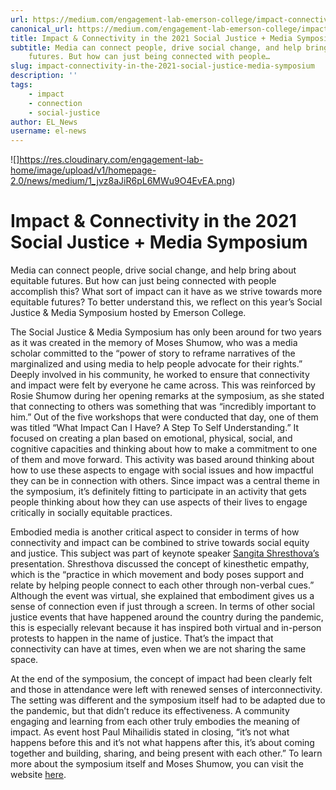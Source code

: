 ```yaml
---
url: https://medium.com/engagement-lab-emerson-college/impact-connectivity-in-the-2021-social-justice-media-symposium-8f52831bd79f
canonical_url: https://medium.com/engagement-lab-emerson-college/impact-connectivity-in-the-2021-social-justice-media-symposium-8f52831bd79f
title: Impact & Connectivity in the 2021 Social Justice + Media Symposium
subtitle: Media can connect people, drive social change, and help bring about equitable
    futures. But how can just being connected with people…
slug: impact-connectivity-in-the-2021-social-justice-media-symposium
description: ''
tags:
    - impact
    - connection
    - social-justice
author: EL_News
username: el-news
---
```


![]https://res.cloudinary.com/engagement-lab-home/image/upload/v1/homepage-2.0/news/medium/1_jvz8aJiR6pL6MWu9O4EvEA.png)

# Impact & Connectivity in the 2021 Social Justice + Media Symposium

Media can connect people, drive social change, and help bring about equitable futures. But how can just being connected with people accomplish this? What sort of impact can it have as we strive towards more equitable futures? To better understand this, we reflect on this year’s Social Justice & Media Symposium hosted by Emerson College.

The Social Justice & Media Symposium has only been around for two years as it was created in the memory of Moses Shumow, who was a media scholar committed to the “power of story to reframe narratives of the marginalized and using media to help people advocate for their rights.” Deeply involved in his community, he worked to ensure that connectivity and impact were felt by everyone he came across. This was reinforced by Rosie Shumow during her opening remarks at the symposium, as she stated that connecting to others was something that was “incredibly important to him.” Out of the five workshops that were conducted that day, one of them was titled “What Impact Can I Have? A Step To Self Understanding.” It focused on creating a plan based on emotional, physical, social, and cognitive capacities and thinking about how to make a commitment to one of them and move forward. This activity was based around thinking about how to use these aspects to engage with social issues and how impactful they can be in connection with others. Since impact was a central theme in the symposium, it’s definitely fitting to participate in an activity that gets people thinking about how they can use aspects of their lives to engage critically in socially equitable practices.

Embodied media is another critical aspect to consider in terms of how connectivity and impact can be combined to strive towards social equity and justice. This subject was part of keynote speaker [Sangita Shresthova’s](https://www.sangitashresthova.com/) presentation. Shresthova discussed the concept of kinesthetic empathy, which is the “practice in which movement and body poses support and relate by helping people connect to each other through non-verbal cues.” Although the event was virtual, she explained that embodiment gives us a sense of connection even if just through a screen. In terms of other social justice events that have happened around the country during the pandemic, this is especially relevant because it has inspired both virtual and in-person protests to happen in the name of justice. That’s the impact that connectivity can have at times, even when we are not sharing the same space.

At the end of the symposium, the concept of impact had been clearly felt and those in attendance were left with renewed senses of interconnectivity. The setting was different and the symposium itself had to be adapted due to the pandemic, but that didn’t reduce its effectiveness. A community engaging and learning from each other truly embodies the meaning of impact. As event host Paul Mihailidis stated in closing, “it’s not what happens before this and it’s not what happens after this, it’s about coming together and building, sharing, and being present with each other.” To learn more about the symposium itself and Moses Shumow, you can visit the website [here](https://www.sjmsymposium.org/).
